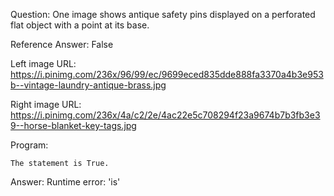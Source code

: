 Question: One image shows antique safety pins displayed on a perforated flat object with a point at its base.

Reference Answer: False

Left image URL: https://i.pinimg.com/236x/96/99/ec/9699eced835dde888fa3370a4b3e953b--vintage-laundry-antique-brass.jpg

Right image URL: https://i.pinimg.com/236x/4a/c2/2e/4ac22e5c708294f23a9674b7b3fb3e39--horse-blanket-key-tags.jpg

Program:

```
The statement is True.
```
Answer: Runtime error: 'is'

